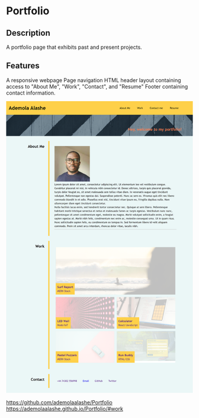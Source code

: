 # Portfolio

## Description 

A portfolio page that exhibits past and present projects. 

## Features

A responsive webpage 
Page navigation
HTML header layout containing access to "About Me", "Work", "Contact", and "Resume"
Footer containing contact information.

![Portfolio](./screenshot.png)


https://github.com/ademolaalashe/Portfolio
https://ademolaalashe.github.io/Portfolio/#work




